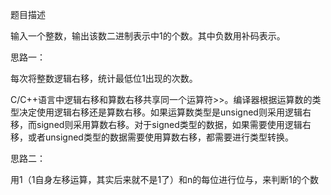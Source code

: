 题目描述

输入一个整数，输出该数二进制表示中1的个数。其中负数用补码表示。

思路一：

每次将整数逻辑右移，统计最低位1出现的次数。

C/C++语言中逻辑右移和算数右移共享同一个运算符>>。编译器根据运算数的类型决定使用逻辑右移还是算数右移。如果运算数类型是unsigned则采用逻辑右移，而signed则采用算数右移。对于signed类型的数据，如果需要使用逻辑右移，或者unsigned类型的数据需要使用算数右移，都需要进行类型转换。

思路二：

用1（1自身左移运算，其实后来就不是1了）和n的每位进行位与，来判断1的个数
